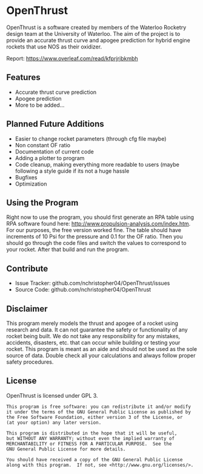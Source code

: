 OpenThrust
========

OpenThrust is a software created by members of the Waterloo Rocketry design team at the University of Waterloo. The aim of the project is to provide an accurate thrust curve and apogee prediction for hybrid engine rockets that use NOS as their oxidizer.

Report: https://www.overleaf.com/read/kfprjrjbkmbh

Features
--------

- Accurate thrust curve prediction
- Apogee prediction
- More to be added...

Planned Future Additions
------------------------

- Easier to change rocket parameters (through cfg file maybe)
- Non constant OF ratio
- Documentation of current code
- Adding a plotter to program
- Code cleanup, making everything more readable to users (maybe following a style guide if its not a huge hassle
- Bugfixes
- Optimization

Using the Program
-----------------

Right now to use the program, you should first generate an RPA table using RPA software found here: http://www.propulsion-analysis.com/index.htm. For our purposes, the free version worked fine.
The table should have increments of 10 Psi for the pressure and 0.1 for the OF ratio.
Then you should go through the code files and switch the values to correspond to your rocket. After that build and run the program.

Contribute
----------

- Issue Tracker: github.com/nchristopher04/OpenThrust/issues
- Source Code: github.com/nchristopher04/OpenThrust

Disclaimer
----------
This program merely models the thrust and apogee of a rocket using research and data. It can not guarantee the safety or functionality of any rocket being built. We do not take any responsibility for any mistakes, accidents, disasters, etc. that can occur while building or testing your rocket. This program is meant as an aide and should not be used as the sole source of data. Double check all your calculations and always follow proper safety procedures. 

License
-------
OpenThrust is licensed under GPL 3. 

    This program is free software: you can redistribute it and/or modify
    it under the terms of the GNU General Public License as published by
    the Free Software Foundation, either version 3 of the License, or
    (at your option) any later version.

    This program is distributed in the hope that it will be useful,
    but WITHOUT ANY WARRANTY; without even the implied warranty of
    MERCHANTABILITY or FITNESS FOR A PARTICULAR PURPOSE.  See the
    GNU General Public License for more details.

    You should have received a copy of the GNU General Public License
    along with this program.  If not, see <http://www.gnu.org/licenses/>.
